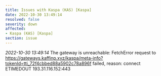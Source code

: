 ```yaml
---
title: Issues with Kaspa (KAS) [Kaspa]
date: 2022-10-30 13:49:14
resolved: false
severity: down
affected:
- Kaspa (KAS) [Kaspa]
section: issue
---
```


*2022-10-30 13:49:14* The gateway is unreachable: FetchError request to https://gateways.kaffinp.xyz/kaspa/meta-info?tokenId=tti_72f4cbbed88a5902c78a896f failed, reason: connect ETIMEDOUT 193.31.116.152:443